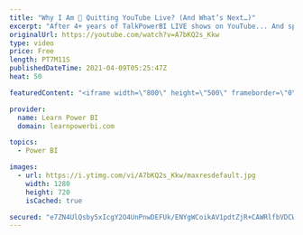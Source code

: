 ```yaml
---
title: "Why I Am 🛑 Quitting YouTube Live? (And What’s Next…)"
excerpt: "After 4+ years of TalkPowerBI LIVE shows on YouTube... And spending 1000s of hours LIVE with you... I am *quitting* YouTube LIVE.  Let me tell you all about it: 00:00 I am Quitting YouTube LIVE 1:34 Why am I Quitting? (What's in it for you 🙂) 5:42 What is Next?  ================================\r 👉"
originalUrl: https://youtube.com/watch?v=A7bKQ2s_Kkw
type: video
price: Free
length: PT7M11S
publishedDateTime: 2021-04-09T05:25:47Z
heat: 50

featuredContent: "<iframe width=\"800\" height=\"500\" frameborder=\"0\" src=\"https://www.youtube.com/embed/A7bKQ2s_Kkw\" allow=\"accelerometer; autoplay; encrypted-media; gyroscope; picture-in-picture\" allowfullscreen></iframe>"

provider:
  name: Learn Power BI
  domain: learnpowerbi.com

topics:
  - Power BI

images:
  - url: https://i.ytimg.com/vi/A7bKQ2s_Kkw/maxresdefault.jpg
    width: 1280
    height: 720
    isCached: true

secured: "e7ZN4UlQsby5xIcgY2O4UnPnwDEFUk/ENYgWCoikAV1pdtZjR+CAWRlfbVDCWcsbjcCkDlLuRX9yPXdUlZvkaFmoVUnxSFAaRB50jf+zFcK4vdk/PdG1KZPUBFEjOut+j+oTBPT9/d+Zt3Ro4SsYKUSadbpm3eHQYAHoSFDglKy3yFgvWK0jKRzXzsRPJNS5NR6hb3UvIF0ZgHwURTXHXi/1gjtZ9zLnqk0mB7oywUXt7LwlItzzZQMvn7lVR4MfPNbCXx1H8ZHCEyxzx1G6DnMLDArE9wAshwq3Vp2uYUz+4Zq5bCm3F46yH2x8Wj7sk8DMZPFjWP+lDNcxG9WmvGE8Wlexuo9g9zFvCe1iOCu9rRYS8mSSWd/P1aqtQLOpsZjEPH97m5ZnCEuiOqvL60p/S63PK9eFVpCyINs1D+o=;hOknmP1rnPNFNruAYCLr4w=="
---
```


